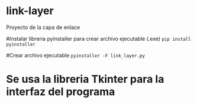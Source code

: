# link-layer
Proyecto de la capa de enlace

#Instalar libreria pyinstaller para crear archivo ejecutable (.exe)
`pip install pyinstaller`

#Crear archivo ejecutable
`pyinstaller -F link_layer.py`

# Se usa la libreria Tkinter para la interfaz del programa

